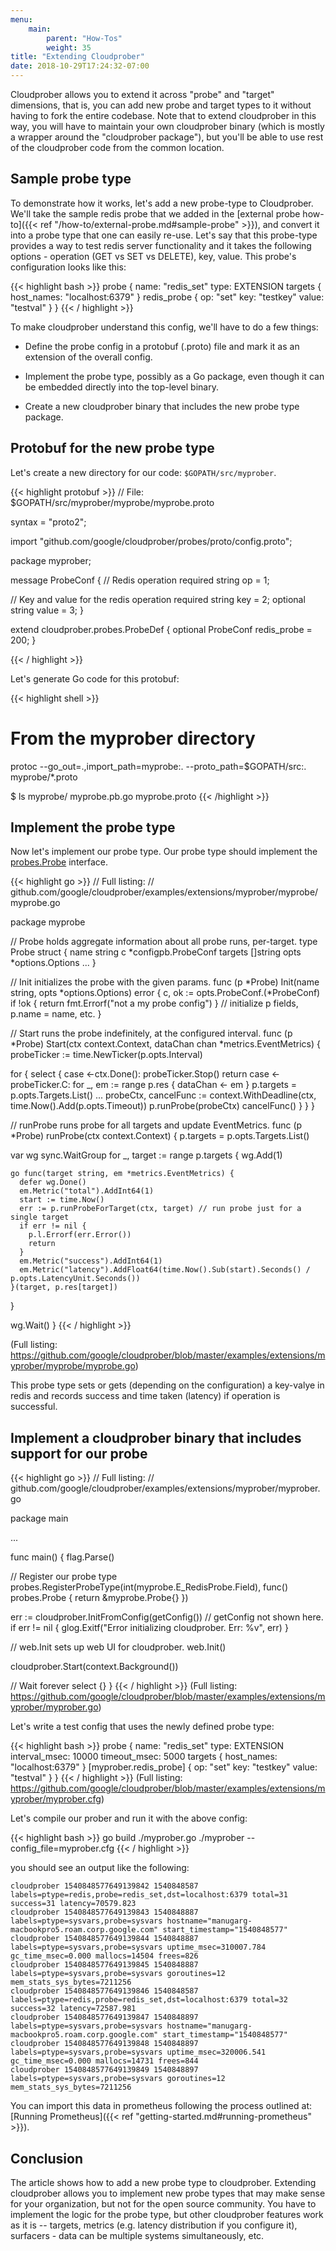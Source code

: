 ```yaml
---
menu:
    main:
        parent: "How-Tos"
        weight: 35
title: "Extending Cloudprober"
date: 2018-10-29T17:24:32-07:00
---
```

Cloudprober allows you to extend it across "probe" and "target" dimensions,
that is, you can add new probe and target types to it without having to fork
the entire codebase. Note that to extend cloudprober in this way, you will have
to maintain your own cloudprober binary (which is mostly a wrapper around the
"cloudprober package"), but you'll be able to use rest of the cloudprober code
from the common location.

## Sample probe type

To demonstrate how it works, let's add a new probe-type to Cloudprober. We'll
take the sample redis probe that we added in the
[external probe how-to]({{< ref "/how-to/external-probe.md#sample-probe" >}}),
and convert it into a probe type that one can easily re-use. Let's say that
this probe-type provides a way to test redis server functionality and it takes
the following options - operation (GET vs SET vs DELETE), key, value. This
probe's configuration looks like this:

{{< highlight bash >}}
probe {
  name: "redis_set"
  type: EXTENSION
  targets {
    host_names: "localhost:6379"
  }
  redis_probe {
    op: "set"
    key: "testkey"
    value: "testval"
  }
}
{{< / highlight >}}

To make cloudprober understand this config, we'll have to do a few things:

* Define the probe config in a protobuf (.proto) file and mark it as an
  extension of the overall config.

* Implement the probe type, possibly as a Go package, even though it can
  be embedded directly into the top-level binary.

* Create a new cloudprober binary that includes the new probe type package.

## Protobuf for the new probe type

Let's create a new directory for our code: `$GOPATH/src/myprober`.

{{< highlight protobuf >}}
// File: $GOPATH/src/myprober/myprobe/myprobe.proto

syntax = "proto2";

import "github.com/google/cloudprober/probes/proto/config.proto";

package myprober;

message ProbeConf {
  // Redis operation
  required string op = 1;

  // Key and value for the redis operation
  required string key = 2;
  optional string value = 3;
}

extend cloudprober.probes.ProbeDef {
  optional ProbeConf redis_probe = 200;
}

{{< / highlight >}}

Let's generate Go code for this protobuf:

{{< highlight shell >}}
# From the myprober directory
protoc --go_out=.,import_path=myprobe:. --proto_path=$GOPATH/src:. myprobe/*.proto

$ ls myprobe/
myprobe.pb.go  myprobe.proto
{{< /highlight >}}

## Implement the probe type

Now let's implement our probe type. Our probe type should implement the
[probes.Probe](https://godoc.org/github.com/google/cloudprober/probes#Probe) interface.

{{< highlight go >}}
// Full listing:
// github.com/google/cloudprober/examples/extensions/myprober/myprobe/myprobe.go

package myprobe

// Probe holds aggregate information about all probe runs, per-target.
type Probe struct {
  name    string
  c       *configpb.ProbeConf
  targets []string
  opts    *options.Options
  ...
}

// Init initializes the probe with the given params.
func (p *Probe) Init(name string, opts *options.Options) error {
  c, ok := opts.ProbeConf.(*ProbeConf)
  if !ok {
    return fmt.Errorf("not a my probe config")
  }
  // initialize p fields, p.name = name, etc.
}

// Start runs the probe indefinitely, at the configured interval.
func (p *Probe) Start(ctx context.Context, dataChan chan *metrics.EventMetrics) {
  probeTicker := time.NewTicker(p.opts.Interval)

  for {
    select {
    case <-ctx.Done():
      probeTicker.Stop()
      return
    case <-probeTicker.C:
      for _, em := range p.res {
        dataChan <- em
      }
      p.targets = p.opts.Targets.List()
      ...
      probeCtx, cancelFunc := context.WithDeadline(ctx, time.Now().Add(p.opts.Timeout))
      p.runProbe(probeCtx)
      cancelFunc()
    }
  }
}

// runProbe runs probe for all targets and update EventMetrics.
func (p *Probe) runProbe(ctx context.Context) {
  p.targets = p.opts.Targets.List()

  var wg sync.WaitGroup
  for _, target := range p.targets {
    wg.Add(1)

    go func(target string, em *metrics.EventMetrics) {
      defer wg.Done()
      em.Metric("total").AddInt64(1)
      start := time.Now()
      err := p.runProbeForTarget(ctx, target) // run probe just for a single target
      if err != nil {
        p.l.Errorf(err.Error())
        return
      }
      em.Metric("success").AddInt64(1)
      em.Metric("latency").AddFloat64(time.Now().Sub(start).Seconds() / p.opts.LatencyUnit.Seconds())
    }(target, p.res[target])

  }

  wg.Wait()
}
{{< / highlight >}}

(Full listing: <https://github.com/google/cloudprober/blob/master/examples/extensions/myprober/myprobe/myprobe.go>)

This probe type sets or gets (depending on the configuration) a key-valye in
redis and records success and time taken (latency) if operation is successful.

## Implement a cloudprober binary that includes support for our probe

{{< highlight go >}}
// Full listing:
// github.com/google/cloudprober/examples/extensions/myprober/myprober.go

package main

...

func main() {
  flag.Parse()

  // Register our probe type
  probes.RegisterProbeType(int(myprobe.E_RedisProbe.Field),
                           func() probes.Probe { return &myprobe.Probe{} })

  err := cloudprober.InitFromConfig(getConfig()) // getConfig not shown here.
  if err != nil {
    glog.Exitf("Error initializing cloudprober. Err: %v", err)
  }

  // web.Init sets up web UI for cloudprober.
  web.Init()

  cloudprober.Start(context.Background())

  // Wait forever
  select {}
}
{{< / highlight >}}
(Full listing: <https://github.com/google/cloudprober/blob/master/examples/extensions/myprober/myprober.go>)

Let's write a test config that uses the newly defined probe type:

{{< highlight bash >}}
probe {
  name: "redis_set"
  type: EXTENSION
  interval_msec: 10000
  timeout_msec: 5000
  targets {
    host_names: "localhost:6379"
  }
  [myprober.redis_probe] {
    op: "set"
    key: "testkey"
    value: "testval"
  }
}
{{< / highlight >}}
(Full listing: <https://github.com/google/cloudprober/blob/master/examples/extensions/myprober/myprober.cfg>)

Let's compile our prober and run it with the above config:

{{< highlight bash >}}
go build ./myprober.go
./myprober --config_file=myprober.cfg
{{< / highlight >}}

you should see an output like the following:
```
cloudprober 1540848577649139842 1540848587 labels=ptype=redis,probe=redis_set,dst=localhost:6379 total=31 success=31 latency=70579.823
cloudprober 1540848577649139843 1540848887 labels=ptype=sysvars,probe=sysvars hostname="manugarg-macbookpro5.roam.corp.google.com" start_timestamp="1540848577"
cloudprober 1540848577649139844 1540848887 labels=ptype=sysvars,probe=sysvars uptime_msec=310007.784 gc_time_msec=0.000 mallocs=14504 frees=826
cloudprober 1540848577649139845 1540848887 labels=ptype=sysvars,probe=sysvars goroutines=12 mem_stats_sys_bytes=7211256
cloudprober 1540848577649139846 1540848587 labels=ptype=redis,probe=redis_set,dst=localhost:6379 total=32 success=32 latency=72587.981
cloudprober 1540848577649139847 1540848897 labels=ptype=sysvars,probe=sysvars hostname="manugarg-macbookpro5.roam.corp.google.com" start_timestamp="1540848577"
cloudprober 1540848577649139848 1540848897 labels=ptype=sysvars,probe=sysvars uptime_msec=320006.541 gc_time_msec=0.000 mallocs=14731 frees=844
cloudprober 1540848577649139849 1540848897 labels=ptype=sysvars,probe=sysvars goroutines=12 mem_stats_sys_bytes=7211256
```

You can import this data in prometheus following the process outlined at:
[Running Prometheus]({{< ref "getting-started.md#running-prometheus" >}}).

## Conclusion

The article shows how to add a new probe type to cloudprober. Extending
cloudprober allows you to implement new probe types that may make sense for your
organization, but not for the open source community. You have to implement the
logic for the probe type, but other cloudprober features work as it is --
targets, metrics (e.g. latency distribution if you configure it), surfacers -
data can be multiple systems simultaneously, etc.


